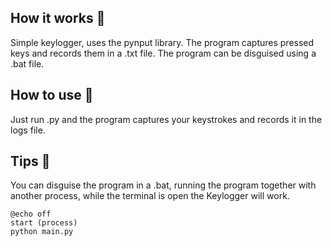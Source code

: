 ## How it works 🧐
Simple keylogger, uses the pynput library. The program captures pressed keys and records them in a .txt file.
The program can be disguised using a .bat file.

## How to use 🔭
Just run .py and the program captures your keystrokes and records it in the logs file.

## Tips 👀
You can disguise the program in a .bat, running the program together with another process, while the terminal is open the Keylogger will work.
```
@echo off
start (process)
python main.py
```
